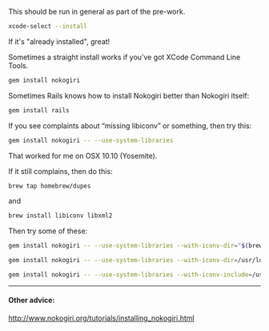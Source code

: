 This should be run in general as part of the pre-work.

```bash
xcode-select --install
```

If it's "already installed", great!


Sometimes a straight install works if you’ve got XCode Command Line Tools.

```bash
gem install nokogiri
```

Sometimes Rails knows how to install Nokogiri better than Nokogiri itself:

```bash
gem install rails
```

If you see complaints about “missing libiconv” or something, then try this:

```bash
gem install nokogiri -- --use-system-libraries
```

That worked for me on OSX 10.10 (Yosemite).


If it still complains, then do this:

```bash
brew tap homebrew/dupes
```

and

```bash
brew install libiconv libxml2
```

Then try some of these:

```bash
gem install nokogiri -- --use-system-libraries --with-iconv-dir="$(brew --prefix libiconv)" --with-xml2-dir="$(brew --prefix libxml2)"
```

```bash
gem install nokogiri -- --use-system-libraries --with-iconv-dir=/usr/local/Cellar/libiconv/1.14/ --with-xml2-dir=/usr/local/Cellar/libxml2/
```

```bash
gem install nokogiri -- --use-system-libraries --with-iconv-include=/usr/local/opt/lib/libiconv/include/ --with-xml2-include=/usr/local/opt/libxml2/include/libxml2/
```
______
#### Other advice:
http://www.nokogiri.org/tutorials/installing_nokogiri.html 

